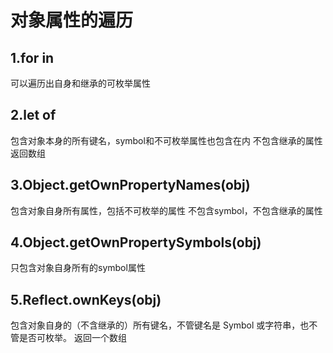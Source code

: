 # 对象属性的遍历
## 1.for in
可以遍历出自身和继承的可枚举属性
## 2.let of
包含对象本身的所有键名，symbol和不可枚举属性也包含在内
不包含继承的属性
返回数组
## 3.Object.getOwnPropertyNames(obj)
包含对象自身所有属性，包括不可枚举的属性
不包含symbol，不包含继承的属性
## 4.Object.getOwnPropertySymbols(obj)
只包含对象自身所有的symbol属性
## 5.Reflect.ownKeys(obj)
包含对象自身的（不含继承的）所有键名，不管键名是 Symbol 或字符串，也不管是否可枚举。
返回一个数组
